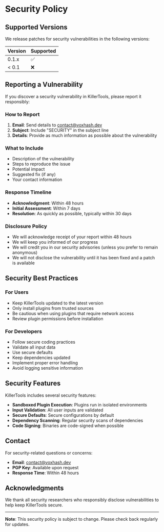 # Security Policy

## Supported Versions

We release patches for security vulnerabilities in the following versions:

| Version | Supported          |
| ------- | ------------------ |
| 0.1.x   | :white_check_mark: |
| < 0.1   | :x:                |

## Reporting a Vulnerability

If you discover a security vulnerability in KillerTools, please report it responsibly:

### How to Report

1. **Email**: Send details to contact@voxhash.dev
2. **Subject**: Include "SECURITY" in the subject line
3. **Details**: Provide as much information as possible about the vulnerability

### What to Include

- Description of the vulnerability
- Steps to reproduce the issue
- Potential impact
- Suggested fix (if any)
- Your contact information

### Response Timeline

- **Acknowledgment**: Within 48 hours
- **Initial Assessment**: Within 7 days
- **Resolution**: As quickly as possible, typically within 30 days

### Disclosure Policy

- We will acknowledge receipt of your report within 48 hours
- We will keep you informed of our progress
- We will credit you in our security advisories (unless you prefer to remain anonymous)
- We will not disclose the vulnerability until it has been fixed and a patch is available

## Security Best Practices

### For Users

- Keep KillerTools updated to the latest version
- Only install plugins from trusted sources
- Be cautious when using plugins that require network access
- Review plugin permissions before installation

### For Developers

- Follow secure coding practices
- Validate all input data
- Use secure defaults
- Keep dependencies updated
- Implement proper error handling
- Avoid logging sensitive information

## Security Features

KillerTools includes several security features:

- **Sandboxed Plugin Execution**: Plugins run in isolated environments
- **Input Validation**: All user inputs are validated
- **Secure Defaults**: Secure configurations by default
- **Dependency Scanning**: Regular security scans of dependencies
- **Code Signing**: Binaries are code-signed when possible

## Contact

For security-related questions or concerns:

- **Email**: contact@voxhash.dev
- **PGP Key**: Available upon request
- **Response Time**: Within 48 hours

## Acknowledgments

We thank all security researchers who responsibly disclose vulnerabilities to help keep KillerTools secure.

---

**Note**: This security policy is subject to change. Please check back regularly for updates.

